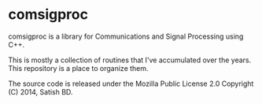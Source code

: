 comsigproc
==========

comsigproc is a library for Communications and Signal Processing using C++.

This is mostly a collection of routines that I've accumulated over the years.
This repository is a place to organize them.

The source code is released under the Mozilla Public License 2.0
Copyright (C) 2014, Satish BD.
